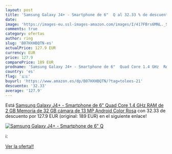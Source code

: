```yaml
---
layout: post
title: 'Samsung Galaxy J4+ - Smartphone de 6"  Q al 32.33 % de descuento'
date: 
image: 'https://images-eu.ssl-images-amazon.com/images/I/417FBrs6MNL._SL200_.jpg'
comments: true
category: ofertas
author: ring
slug: 'B07HXHBQTN-es'
actualPrice: 127.9 EUR
currency: EUR
price: 127.9
comparePrice: 189 EUR
prodname: 'Samsung Galaxy J4+ - Smartphone de 6"  Quad Core 1.4 GHz  RAM de 2 GB  Memoria de 32 GB  cámara de 13 MP  Android  Color Rosa'
country: 'es'
flag: '🇪🇸'
buyurl: 'https://www.amazon.es/dp/B07HXHBQTN/?tag=tolees-21'
descuento: '32.33'
average: '127.9'
---
```


Está [Samsung Galaxy J4+ - Smartphone de 6"  Quad Core 1.4 GHz  RAM de 2 GB  Memoria de 32 GB  cámara de 13 MP  Android  Color Rosa](https://www.amazon.es/dp/B07HXHBQTN/?tag=tolees-21) con 32.33 de descuento por 127.9 EUR (original: 189 EUR) en el siguiente enlace!

[![Samsung Galaxy J4+ - Smartphone de 6"  Q](https://images-eu.ssl-images-amazon.com/images/I/417FBrs6MNL._SL200_.jpg)](https://www.amazon.es/dp/B07HXHBQTN/?tag=tolees-21)

ℹ️:


[Ver la oferta!!](https://www.amazon.es/dp/B07HXHBQTN/?tag=tolees-21)
